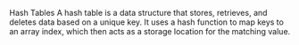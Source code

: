 Hash Tables
A hash table is a data structure that stores, retrieves, and deletes data based on a unique key. It uses a hash function to map keys to an array index, which then acts as a storage location for the matching value.
